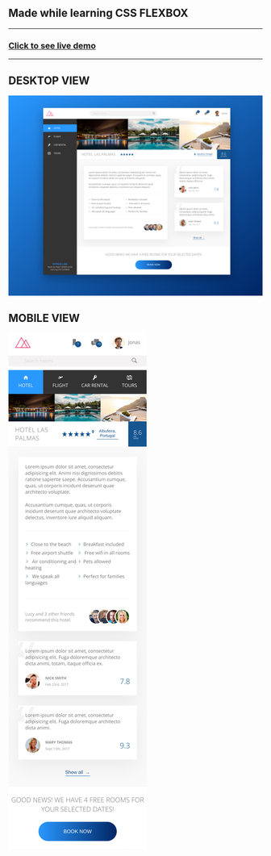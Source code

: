 ## Made while learning CSS FLEXBOX

<hr>

### [Click to see live demo](https://trillo-sass-web.netlify.app/)

<hr>

## DESKTOP VIEW

![Screenshot](/img/website-screenshot-desktop-view.png)

## MOBILE VIEW

![Screenshot](/img/website-screenshot-mobile-view.png)
